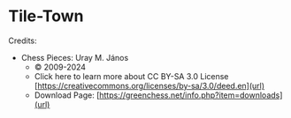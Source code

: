# Tile-Town

Credits:
- Chess Pieces: Uray M. János
  - © 2009-2024
  - Click here to learn more about CC BY-SA 3.0 License [https://creativecommons.org/licenses/by-sa/3.0/deed.en](url)
  - Download Page: [https://greenchess.net/info.php?item=downloads](url)
